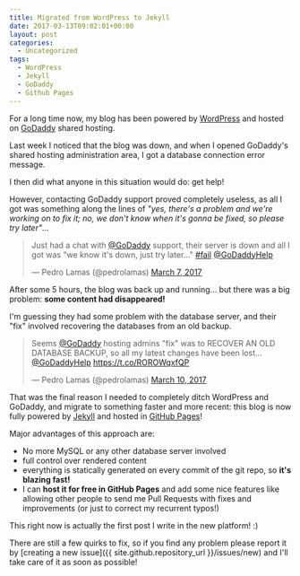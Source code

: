 ```yaml
---
title: Migrated from WordPress to Jekyll
date: 2017-03-13T09:02:01+00:00
layout: post
categories:
  - Uncategorized
tags:
  - WordPress
  - Jekyll
  - GoDaddy
  - Github Pages
---
```

For a long time now, my blog has been powered by [WordPress](http://wordpress.org) and hosted on [GoDaddy](http://www.godaddy.com) shared hosting.

Last week I noticed that the blog was down, and when I opened GoDaddy's shared hosting administration area, I got a database connection error message.

I then did what anyone in this situation would do: get help!

However, contacting GoDaddy support proved completely useless, as all I got was something along the lines of _"yes, there's a problem and we're working on to fix it; no, we don't know when it's gonna be fixed, so please try later"_...

<blockquote class="twitter-tweet" data-conversation="none" data-lang="en"><p lang="en" dir="ltr">Just had a chat with <a href="https://twitter.com/GoDaddy">@GoDaddy</a> support, their server is down and all I got was &quot;we know it&#39;s down, just try later...&quot; <a href="https://twitter.com/hashtag/fail?src=hash">#fail</a> <a href="https://twitter.com/GoDaddyHelp">@GoDaddyHelp</a></p>&mdash; Pedro Lamas (@pedrolamas) <a href="https://twitter.com/pedrolamas/status/839089470880247813">March 7, 2017</a></blockquote>
<script async src="//platform.twitter.com/widgets.js" charset="utf-8"></script>

After some 5 hours, the blog was back up and running... but there was a big problem: **some content had disappeared!**

I'm guessing they had some problem with the database server, and their "fix" involved recovering the databases from an old backup.

<blockquote class="twitter-tweet" data-lang="en"><p lang="en" dir="ltr">Seems <a href="https://twitter.com/GoDaddy">@GoDaddy</a> hosting admins &quot;fix&quot; was to RECOVER AN OLD DATABASE BACKUP, so all my latest changes have been lost... <a href="https://twitter.com/GoDaddyHelp">@GoDaddyHelp</a> <a href="https://t.co/ROROWqxfQP">https://t.co/ROROWqxfQP</a></p>&mdash; Pedro Lamas (@pedrolamas) <a href="https://twitter.com/pedrolamas/status/840237008551333888">March 10, 2017</a></blockquote>
<script async src="//platform.twitter.com/widgets.js" charset="utf-8"></script>

That was the final reason I needed to completely ditch WordPress and GoDaddy, and migrate to something faster and more recent: this blog is now fully powered by [Jekyll](https://jekyllrb.com) and hosted in [GitHub Pages](https://pages.github.com)!

Major advantages of this approach are:

* No more MySQL or any other database server involved
* full control over rendered content
* everything is statically generated on every commit of the git repo, so **it's blazing fast!**
* I can **host it for free in GitHub Pages** and add some nice features like allowing other people to send me Pull Requests with fixes and improvements (or just to correct my recurrent typos!)

This right now is actually the first post I write in the new platform! :)

There are still a few quirks to fix, so if you find any problem please report it by [creating a new issue]({{ site.github.repository_url }}/issues/new) and I'll take care of it as soon as possible!
